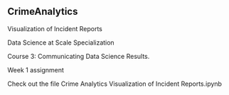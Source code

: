 ## CrimeAnalytics
Visualization of Incident Reports

Data Science at Scale Specialization

Course 3: Communicating Data Science Results.

Week 1 assignment

Check out the file Crime Analytics Visualization of Incident Reports.ipynb
